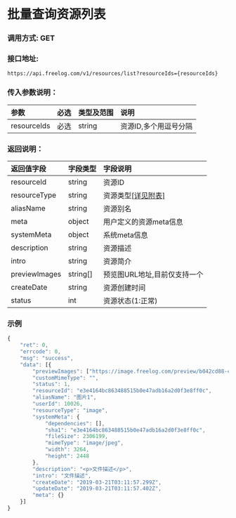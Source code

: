 # 批量查询资源列表

### 调用方式: GET

### 接口地址:

```
https://api.freelog.com/v1/resources/list?resourceIds={resourceIds}
```

### 传入参数说明：


| 参数 | 必选 | 类型及范围 | 说明 |
| :--- | :--- | :--- | :--- |
|resourceIds|必选|string|资源ID,多个用逗号分隔


### 返回说明：

| 返回值字段 | 字段类型 | 字段说明 |
| :--- | :--- | :--- |
| resourceId | string | 资源ID|
| resourceType | string | 资源类型[[详见附表]][资源类型]|
| aliasName | string | 资源别名 |
| meta| object| 用户定义的资源meta信息|
| systemMeta| object| 系统meta信息|
| description| string| 资源描述 |
| intro| string| 资源简介 |
| previewImages | string[] | 预览图URL地址,目前仅支持一个 |
| createDate| string| 资源创建时间|
| status| int| 资源状态(1:正常)|

### 示例

```js
{
	"ret": 0,
	"errcode": 0,
	"msg": "success",
	"data": [{
		"previewImages": ["https://image.freelog.com/preview/b042cd88-cc9a-43fb-b8fb-1cae320b7977.jpg"],
		"customMimeType": "",
		"status": 1,
		"resourceId": "e3e4164bc863488515b0e47adb16a2d0f3e8ff0c",
		"aliasName": "图片1",
		"userId": 10026,
		"resourceType": "image",
		"systemMeta": {
			"dependencies": [],
			"sha1": "e3e4164bc863488515b0e47adb16a2d0f3e8ff0c",
			"fileSize": 2306199,
			"mimeType": "image/jpeg",
			"width": 3264,
			"height": 2448
		},
		"description": "<p>文件描述</p>",
		"intro": "文件描述",
		"createDate": "2019-03-21T03:11:57.299Z",
		"updateDate": "2019-03-21T03:11:57.402Z",
		"meta": {}
	}]
}
```

[资源类型]: /附表/资源类型.html "资源类型"